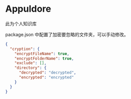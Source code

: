 # Appuldore

此为个人知识库

package.json 中配置了加密要忽略的文件夹，可以手动修改。

```json
{
  "cryption": {
    "encryptFileName": true,
    "encryptFolderName": true,
    "exclude": [],
    "directory": {
      "decrypted": "decrypted",
      "encrypted": "encrypted"
    }
  }
}
```
